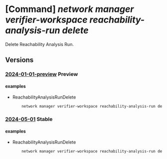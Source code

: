 # [Command] _network manager verifier-workspace reachability-analysis-run delete_

Delete Reachability Analysis Run.

## Versions

### [2024-01-01-preview](/Resources/mgmt-plane/L3N1YnNjcmlwdGlvbnMve30vcmVzb3VyY2Vncm91cHMve30vcHJvdmlkZXJzL21pY3Jvc29mdC5uZXR3b3JrL25ldHdvcmttYW5hZ2Vycy97fS92ZXJpZmllcndvcmtzcGFjZXMve30vcmVhY2hhYmlsaXR5YW5hbHlzaXNydW5zL3t9/2024-01-01-preview.xml) **Preview**

<!-- mgmt-plane /subscriptions/{}/resourcegroups/{}/providers/microsoft.network/networkmanagers/{}/verifierworkspaces/{}/reachabilityanalysisruns/{} 2024-01-01-preview -->

#### examples

- ReachabilityAnalysisRunDelete
    ```bash
        network manager verifier-workspace reachability-analysis-run delete --workspace-name "myVerifierWorkspace" --network-manager-name "myAVNM" --resource-group "myAVNMResourceGroup" --name “myAnalysisRun” --subscription "00000000-0000-0000-0000-000000000000"
    ```

### [2024-05-01](/Resources/mgmt-plane/L3N1YnNjcmlwdGlvbnMve30vcmVzb3VyY2Vncm91cHMve30vcHJvdmlkZXJzL21pY3Jvc29mdC5uZXR3b3JrL25ldHdvcmttYW5hZ2Vycy97fS92ZXJpZmllcndvcmtzcGFjZXMve30vcmVhY2hhYmlsaXR5YW5hbHlzaXNydW5zL3t9/2024-05-01.xml) **Stable**

<!-- mgmt-plane /subscriptions/{}/resourcegroups/{}/providers/microsoft.network/networkmanagers/{}/verifierworkspaces/{}/reachabilityanalysisruns/{} 2024-05-01 -->

#### examples

- ReachabilityAnalysisRunDelete
    ```bash
        network manager verifier-workspace reachability-analysis-run delete --workspace-name "myVerifierWorkspace" --network-manager-name "myAVNM" --resource-group "myAVNMResourceGroup" --name “myAnalysisRun” --subscription "00000000-0000-0000-0000-000000000000"
    ```
